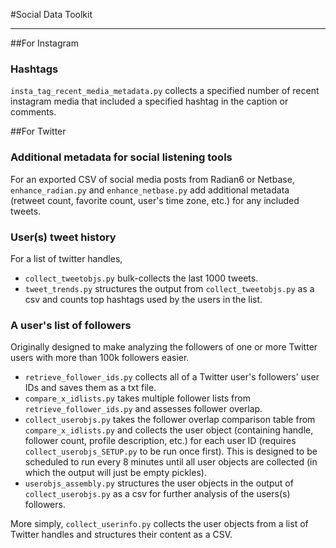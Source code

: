#Social Data Toolkit

---

##For Instagram

### Hashtags

`insta_tag_recent_media_metadata.py` collects a specified number of recent instagram media that included a specified hashtag in the caption or comments.

##For Twitter

### Additional metadata for social listening tools

For an exported CSV of social media posts from Radian6 or Netbase, `enhance_radian.py` and `enhance_netbase.py` add additional metadata (retweet count, favorite count, user's time zone, etc.) for any included tweets.

### User(s) tweet history

For a list of twitter handles, 

- `collect_tweetobjs.py` bulk-collects the last 1000 tweets.
- `tweet_trends.py` structures the output from `collect_tweetobjs.py` as a csv and counts top hashtags used by the users in the list.

### A user's list of followers

Originally designed to make analyzing the followers of one or more Twitter users with more than 100k followers easier.

- `retrieve_follower_ids.py` collects all of a Twitter user's followers' user IDs and saves them as a txt file.
- `compare_x_idlists.py` takes multiple follower lists from `retrieve_follower_ids.py` and assesses follower overlap.
- `collect_userobjs.py` takes the follower overlap comparison table from `compare_x_idlists.py` and collects the user object (containing handle, follower count, profile description, etc.) for each user ID (requires `collect_userobjs_SETUP.py` to be run once first). This is designed to be scheduled to run every 8 minutes until all user objects are collected (in which the output will just be empty pickles).
- `userobjs_assembly.py` structures the user objects in the output of `collect_userobjs.py` as a csv for further analysis of the users(s) followers.

More simply, `collect_userinfo.py` collects the user objects from a list of Twitter handles and structures their content as a CSV.
